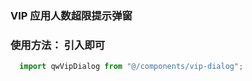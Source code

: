 
### VIP 应用人数超限提示弹窗

### 使用方法： 引入即可

```javascript
  import qwVipDialog from "@/components/vip-dialog";
```

